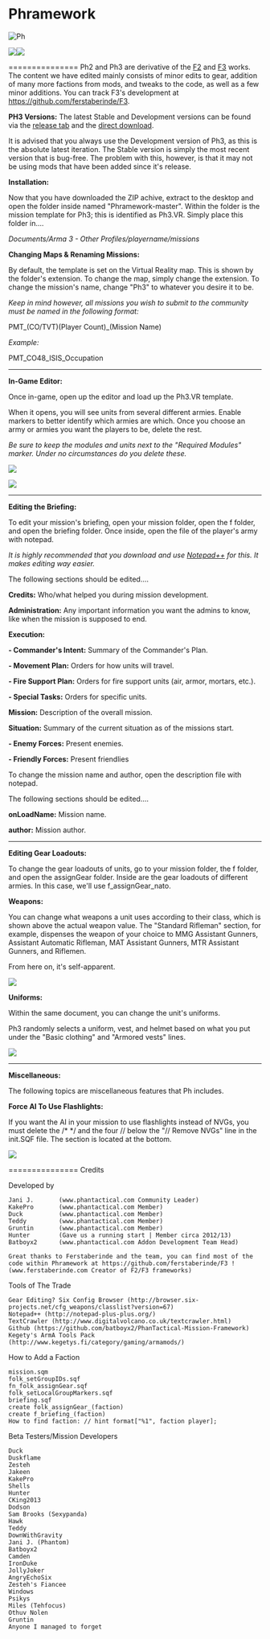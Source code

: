 Phramework
===============

![Ph](http://i5.minus.com/ib2ovbqhL4YeYU.png)

[![](http://img.shields.io/badge/Issues-4-red.svg)](https://github.com/Phantomsmedia/Phramework/issues)[![](http://img.shields.io/badge/Release-v2.0.0.5-blue.svg)](https://github.com/Phantomsmedia/Phramework/releases/tag/v2.0.0.5) 

===============
Ph2 and Ph3 are derivative of the [F2](http://ferstaberinde.com/f2/en//index.php?title=Main_Page) and [F3](http://ferstaberinde.com/f3/en//index.php?title=Main_Page) works. The content we have edited mainly consists of minor edits to gear, addition of many more factions from mods, and tweaks to the code, as well as a few minor additions. You can track F3's development at https://github.com/ferstaberinde/F3. 

**PH3 Versions:**
The latest Stable and Development versions can be found via the [release tab](https://github.com/Phantomsmedia/Phramework/releases) and the [direct download](https://github.com/Phantomsmedia/Phramework/archive/master.zip). 

It is advised that you always use the Development version of Ph3, as this is the absolute latest iteration. The Stable version is simply the most recent version that is bug-free. The problem with this, however, is that it may not be using mods that have been added since it's release.

**Installation:**

Now that you have downloaded the ZIP achive, extract to the desktop and open the folder inside named "Phramework-master". Within the folder is the mission template for Ph3; this is identified as Ph3.VR. Simply place this folder in....

_Documents/Arma 3 - Other Profiles/*playername*/missions_

**Changing Maps & Renaming Missions:**

By default, the template is set on the Virtual Reality map. This is shown by the folder's extension. To change the map, simply change the extension. To change the mission's name, change "Ph3" to whatever you desire it to be.

_Keep in mind however, all missions you wish to submit to the community must be named in the following format:_

PMT_(CO/TVT)(Player Count)_(Mission Name)

_Example:_

PMT_CO48_ISIS_Occupation


***


**In-Game Editor:**

Once in-game, open up the editor and load up the Ph3.VR template.

When it opens, you will see units from several different armies. Enable markers to better identify which armies are which. Once you choose an army or armies you want the players to be, delete the rest.

_Be sure to keep the modules and units next to the "Required Modules" marker. Under no circumstances do you delete these._

![](http://i.imgur.com/gDxhH48.jpg)

![](http://i.imgur.com/XhK5l7X.jpg)


***


**Editing the Briefing:**

To edit your mission's briefing, open your mission folder, open the f folder, and open the briefing folder. Once inside, open the file of the player's army with notepad.

_It is highly recommended that you download and use [Notepad++](http://notepad-plus-plus.org/) for this. It makes editing way easier._

The following sections should be edited....

**Credits:** Who/what helped you during mission development.

**Administration:** Any important information you want the admins to know, like when the mission is supposed to end.

**Execution:**

**- Commander's Intent:** Summary of the Commander's Plan.

**- Movement Plan:** Orders for how units will travel.

**- Fire Support Plan:** Orders for fire support units (air, armor, mortars, etc.).

**- Special Tasks:** Orders for specific units.


**Mission:** Description of the overall mission.


**Situation:** Summary of the current situation as of the missions start.

**- Enemy Forces:** Present enemies.

**- Friendly Forces:** Present friendlies

To change the mission name and author, open the description file with notepad.

The following sections should be edited....

**onLoadName:** Mission name.

**author:** Mission author.

***

**Editing Gear Loadouts:**

To change the gear loadouts of units, go to your mission folder, the f folder, and open the assignGear folder. Inside are the gear loadouts of different armies. In this case, we'll use f_assignGear_nato.

**Weapons:**

You can change what weapons a unit uses according to their class, which is shown above the actual weapon value. The "Standard Rifleman" section, for example, dispenses the weapon of your choice to MMG Assistant Gunners, Assistant Automatic Rifleman, MAT Assistant Gunners, MTR Assistant Gunners, and Riflemen.

From here on, it's self-apparent.

![](http://i.imgur.com/lmfwQOp.jpg)

**Uniforms:**

Within the same document, you can change the unit's uniforms.

Ph3 randomly selects a uniform, vest, and helmet based on what you put under the "Basic clothing" and "Armored vests" lines.

![](http://i.imgur.com/3xZCCc9.jpg)


***


**Miscellaneous:**

The following topics are miscellaneous features that Ph includes.

**Force AI To Use Flashlights:**

If you want the AI in your mission to use flashlights instead of NVGs, you must delete the /*  */ and the four // below the "// Remove NVGs" line in the init.SQF file. The section is located at the bottom.

![](http://i.imgur.com/D1J8u50.jpg)

===============
Credits


Developed by
   
	Jani J.       (www.phantactical.com Community Leader)
	KakePro       (www.phantactical.com Member)
	Duck          (www.phantactical.com Member)
	Teddy         (www.phantactical.com Member)
	Gruntin       (www.phantactical.com Member)
	Hunter        (Gave us a running start | Member circa 2012/13)	
	Batboyx2      (www.phantactical.com Addon Development Team Head)
	
	Great thanks to Ferstaberinde and the team, you can find most of the code within Phramework at https://github.com/ferstaberinde/F3 ! (www.ferstaberinde.com Creator of F2/F3 frameworks)



Tools of The Trade

	Gear Editing? Six Config Browser (http://browser.six-projects.net/cfg_weapons/classlist?version=67)
	Notepad++ (http://notepad-plus-plus.org/)
	TextCrawler (http://www.digitalvolcano.co.uk/textcrawler.html)
	Github (https://github.com/batboyx2/PhanTactical-Mission-Framework)
	Kegety's ArmA Tools Pack (http://www.kegetys.fi/category/gaming/armamods/)

How to Add a Faction

	mission.sqm
	folk_setGroupIDs.sqf
	fn_folk_assignGear.sqf
	folk_setLocalGroupMarkers.sqf
	briefing.sqf
	create folk_assignGear_(faction)
	create f_briefing_(faction)
	How to find faction: // hint format["%1", faction player];
	
Beta Testers/Mission Developers
	
	Duck
	Duskflame
	Zesteh
	Jakeen
	KakePro
	Shells
	Hunter
	CKing2013
	Dodson
	Sam Brooks (Sexypanda)
	Hawk
	Teddy
	DownWithGravity
	Jani J. (Phantom)
	Batboyx2
	Camden
	IronDuke
	JollyJoker
	AngryEchoSix
	Zesteh's Fiancee
	Windows
	Psikys
	Miles (Tehfocus)
	Othuv Nolen
	Gruntin
	Anyone I managed to forget
	
